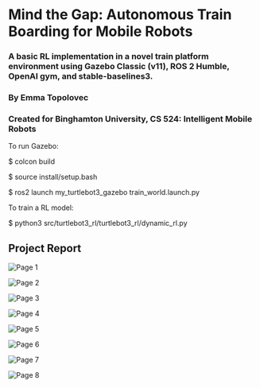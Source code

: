 # Mind the Gap: Autonomous Train Boarding for Mobile Robots

### A basic RL implementation in a novel train platform environment using Gazebo Classic (v11), ROS 2 Humble, OpenAI gym, and stable-baselines3.

### By Emma Topolovec

### Created for Binghamton University, CS 524: Intelligent Mobile Robots

To run Gazebo:

$ colcon build

$ source install/setup.bash

$ ros2 launch my_turtlebot3_gazebo train_world.launch.py

To train a RL model:

$ python3 src/turtlebot3_rl/turtlebot3_rl/dynamic_rl.py

## Project Report

![Page 1]([https://github.com/EmmaTopolovec/MindTheGap/blob/4fb13a2799a7927908ad8513c91dce16db7eed6f/images/Mind%20the%20Gap%20Report%20Page%201.jpg])

![Page 2]([https://github.com/EmmaTopolovec/MindTheGap/blob/b832e870de8e3884e800c5fb61577a8abdc15662/images/Mind%20the%20Gap%20Report%20Page%202.jpg])

![Page 3]([https://github.com/EmmaTopolovec/MindTheGap/blob/b832e870de8e3884e800c5fb61577a8abdc15662/images/Mind%20the%20Gap%20Report%20Page%203.jpg])

![Page 4]([https://github.com/EmmaTopolovec/MindTheGap/blob/b832e870de8e3884e800c5fb61577a8abdc15662/images/Mind%20the%20Gap%20Report%20Page%204.jpg])

![Page 5]([https://github.com/EmmaTopolovec/MindTheGap/blob/b832e870de8e3884e800c5fb61577a8abdc15662/images/Mind%20the%20Gap%20Report%20Page%205.jpg])

![Page 6]([https://github.com/EmmaTopolovec/MindTheGap/blob/b832e870de8e3884e800c5fb61577a8abdc15662/images/Mind%20the%20Gap%20Report%20Page%206.jpg])

![Page 7]([https://github.com/EmmaTopolovec/MindTheGap/blob/b832e870de8e3884e800c5fb61577a8abdc15662/images/Mind%20the%20Gap%20Report%20Page%207.jpg])

![Page 8]([https://github.com/EmmaTopolovec/MindTheGap/blob/b832e870de8e3884e800c5fb61577a8abdc15662/images/Mind%20the%20Gap%20Report%20Page%208.jpg])
